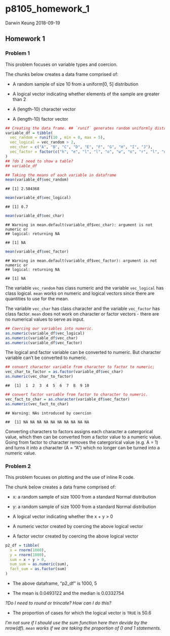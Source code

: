 p8105\_homework\_1
================
Darwin Keung
2018-09-19

## Homework 1

### Problem 1

This problem focuses on variable types and coercion.

The chunks below creates a data frame comprised of:

  - A random sample of size 10 from a uniform\[0, 5\] distribution

  - A logical vector indicating whether elements of the sample are
    greater than 2

  - A (length-10) character vector

  - A (length-10) factor
vector

<!-- end list -->

``` r
## Creating the data frame. ## `runif` generates random uniformly distributed numbers
variable_df = tibble(
  vec_random = runif(10 , min = 0, max = 5),
  vec_logical = vec_random > 2,
  vec_char = c("A", "B", "C", "D", "E", "F", "G", "H", "I", "J"),
  vec_factor = factor(c("h", "e", "l", "l", "o", "w", "o", "r", "l", "d"))
)
## ?do I need to show a table?
## variable_df

## Taking the means of each variable in dataframe
mean(variable_df$vec_random)
```

    ## [1] 2.584368

``` r
mean(variable_df$vec_logical)
```

    ## [1] 0.7

``` r
mean(variable_df$vec_char)
```

    ## Warning in mean.default(variable_df$vec_char): argument is not numeric or
    ## logical: returning NA

    ## [1] NA

``` r
mean(variable_df$vec_factor)
```

    ## Warning in mean.default(variable_df$vec_factor): argument is not numeric or
    ## logical: returning NA

    ## [1] NA

The variable `vec_random` has class numeric and the variable
`vec_logical` has class logical. `mean` works on numeric and logical
vectors since there are quantities to use for the mean.

The variable `vec_char` has class character and the variable
`vec_factor` has class factor. `mean` does not work on character or
factor vectors - there are no numerical values to serve as input.

``` r
## Coercing our variables into numeric. 
as.numeric(variable_df$vec_logical)
as.numeric(variable_df$vec_char)
as.numeric(variable_df$vec_factor)
```

The logical and factor variable can be converted to numeric. But
character variable can’t be converted to numeric.

``` r
## convert character variable from character to factor to numeric; 
vec_char_to_factor = as.factor(variable_df$vec_char)
as.numeric(vec_char_to_factor)
```

    ##  [1]  1  2  3  4  5  6  7  8  9 10

``` r
## convert factor variable from factor to character to numeric. 
vec_fact_to_char = as.character(variable_df$vec_factor)
as.numeric(vec_fact_to_char)
```

    ## Warning: NAs introduced by coercion

    ##  [1] NA NA NA NA NA NA NA NA NA NA

Converting characters to factors assigns each character a catergorical
value, which then can be converted from a factor value to a numeric
value. Going from factor to character removes the catergorical value
(e.g. A = 1) and turns it into a character (A = “A”) which no longer can
be turned into a numeric value.

### Problem 2

This problem focuses on plotting and the use of inline R code.

The chunk below creates a data frame comprised of:

  - x: a random sample of size 1000 from a standard Normal distribution

  - y: a random sample of size 1000 from a standard Normal distribution

  - A logical vector indicating whether the x + y \> 0

  - A numeric vector created by coercing the above logical vector

  - A factor vector created by coercing the above logical vector

<!-- end list -->

``` r
p2_df = tibble(
  x = rnorm(1000),
  y = rnorm(1000),
  sum = x + y > 0,
  num_sum = as.numeric(sum),
  fact_sum = as.factor(sum)
)
```

  - The above dataframe, “p2\_df” is 1000, 5

  - The mean is 0.0493122 and the median is 0.0332754

*?Do I need to round or trincate? How can I do this?*

  - The proportion of cases for which the logical vector is `TRUE` is
    50.6

*I’m not sure if I should use the sum function here then devide by the
nrow(df). `mean` works if we are taking the proportion of 0 and 1
statements.*
